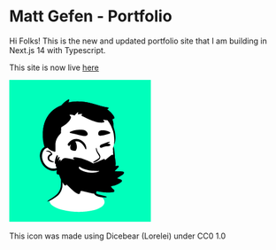 # Matt Gefen  - Portfolio
Hi Folks! This is the new and updated portfolio site that I am building in Next.js 14 with Typescript.

This site is now live [here](https://www.mattgefen.com/)

![Matt icon](app/assets/M@Icon.png)

This icon was made using Dicebear (Lorelei) under CC0 1.0
